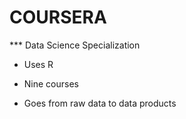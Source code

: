 # COURSERA
*** Data Science Specialization

* Uses R

* Nine courses

* Goes from raw data to data products
